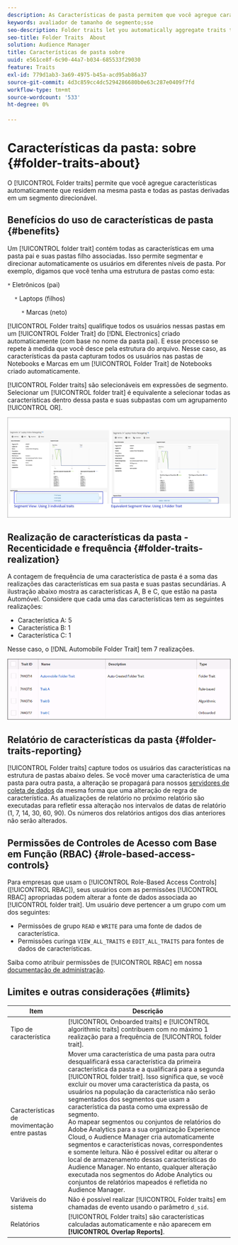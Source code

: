 ```yaml
---
description: As Características de pasta permitem que você agregue características automaticamente que residem na mesma pasta e todas as pastas secundárias em um segmento direcionável.
keywords: avaliador de tamanho de segmento;sse
seo-description: Folder traits let you automatically aggregate traits that reside within the same folder and all child folders into a targetable segment.
seo-title: Folder Traits  About
solution: Audience Manager
title: Características de pasta sobre
uuid: e561ce8f-6c90-44a7-b034-685533f29030
feature: Traits
exl-id: 779d1ab3-3a69-4975-b45a-acd95ab86a37
source-git-commit: 4d3c859cc4dc5294286680b0e63c287e0409f7fd
workflow-type: tm+mt
source-wordcount: '533'
ht-degree: 0%

---
```


# Características da pasta: sobre {#folder-traits-about}

O [!UICONTROL Folder traits] permite que você agregue características automaticamente que residem na mesma pasta e todas as pastas derivadas em um segmento direcionável.

## Benefícios do uso de características de pasta {#benefits}

Um [!UICONTROL folder trait] contém todas as características em uma pasta pai e suas pastas filho associadas. Isso permite segmentar e direcionar automaticamente os usuários em diferentes níveis de pasta. Por exemplo, digamos que você tenha uma estrutura de pastas como esta:

`*` Eletrônicos (pai)

    `*` Laptops (filhos)

        `*` Marcas (neto)

[!UICONTROL Folder traits] qualifique todos os usuários nessas pastas em um [!UICONTROL Folder Trait] do [!DNL Electronics] criado automaticamente (com base no nome da pasta pai). E esse processo se repete à medida que você desce pela estrutura do arquivo. Nesse caso, as características da pasta capturam todos os usuários nas pastas de Notebooks e Marcas em um [!UICONTROL Folder Trait] de Notebooks criado automaticamente.

[!UICONTROL Folder traits] são selecionáveis em expressões de segmento. Selecionar um [!UICONTROL folder trait] é equivalente a selecionar todas as características dentro dessa pasta e suas subpastas com um agrupamento [!UICONTROL OR].

![](assets/folder-traits-compare-border.jpg)

## Realização de características da pasta - Recenticidade e frequência {#folder-traits-realization}

A contagem de frequência de uma característica de pasta é a soma das realizações das características em sua pasta e suas pastas secundárias. A ilustração abaixo mostra as características A, B e C, que estão na pasta Automóvel. Considere que cada uma das características tem as seguintes realizações:

* Característica A: 5
* Característica B: 1
* Característica C: 1

Nesse caso, o [!DNL Automobile Folder Trait] tem 7 realizações.

![](assets/folder_traits_rollup_border.png)

## Relatório de características da pasta {#folder-traits-reporting}

[!UICONTROL Folder traits] capture todos os usuários das características na estrutura de pastas abaixo deles. Se você mover uma característica de uma pasta para outra pasta, a alteração se propagará para nossos [servidores de coleta de dados](../../reference/system-components/components-data-collection.md) da mesma forma que uma alteração de regra de característica. As atualizações de relatório no próximo relatório são executadas para refletir essa alteração nos intervalos de datas de relatório (1, 7, 14, 30, 60, 90). Os números dos relatórios antigos dos dias anteriores não serão alterados.

## Permissões de Controles de Acesso com Base em Função (RBAC) {#role-based-access-controls}

Para empresas que usam o [!UICONTROL Role-Based Access Controls] ([!UICONTROL RBAC]), seus usuários com as permissões [!UICONTROL RBAC] apropriadas podem alterar a fonte de dados associada ao [!UICONTROL folder trait]. Um usuário deve pertencer a um grupo com um dos seguintes:

* Permissões de grupo `READ` e `WRITE` para uma fonte de dados de característica.
* Permissões curinga `VIEW_ALL_TRAITS` e `EDIT_ALL_TRAITS` para fontes de dados de características.

Saiba como atribuir permissões de [!UICONTROL RBAC] em nossa [documentação de administração](../../features/administration/administration-overview.md#create-group).

## Limites e outras considerações {#limits}

| Item | Descrição |
|---|---|
| Tipo de característica | [!UICONTROL Onboarded traits] e [!UICONTROL algorithmic traits] contribuem com no máximo 1 realização para a frequência de [!UICONTROL folder trait]. |
| Características de movimentação entre pastas | Mover uma característica de uma pasta para outra desqualificará essa característica da primeira característica da pasta e a qualificará para a segunda [!UICONTROL folder trait]. Isso significa que, se você excluir ou mover uma característica da pasta, os usuários na população da característica não serão segmentados dos segmentos que usam a característica da pasta como uma expressão de segmento. <br> Ao mapear segmentos ou conjuntos de relatórios do Adobe Analytics para a sua organização Experience Cloud, o Audience Manager cria automaticamente segmentos e características novas, correspondentes e somente leitura. Não é possível editar ou alterar o local de armazenamento dessas características do Audience Manager. No entanto, qualquer alteração executada nos segmentos do Adobe Analytics ou conjuntos de relatórios mapeados é refletida no Audience Manager. |
| Variáveis do sistema | Não é possível realizar [!UICONTROL Folder traits] em chamadas de evento usando o parâmetro `d_sid`. |
| Relatórios | [!UICONTROL Folder traits] são características calculadas automaticamente e não aparecem em **[!UICONTROL Overlap Reports]**. |
